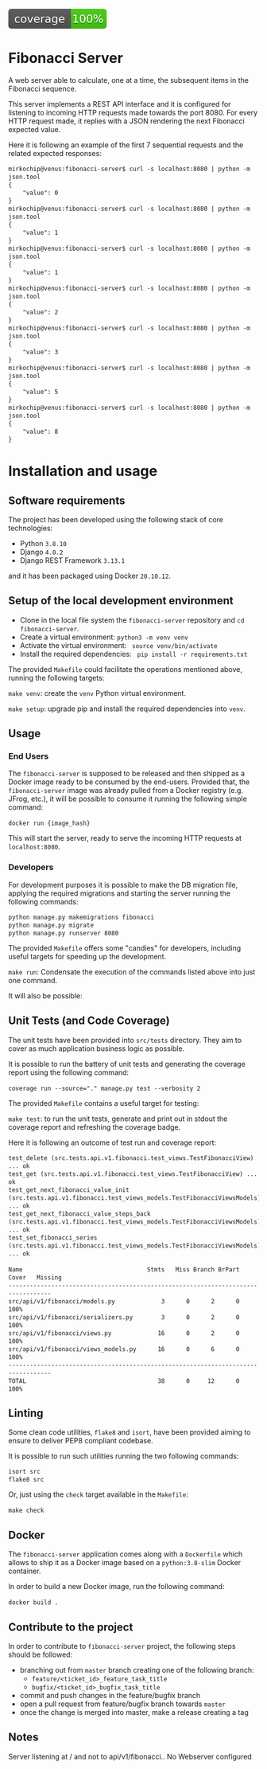 [![Code Coverage](coverage.svg)](coverage.svg)

# Fibonacci Server
A web server able to calculate, one at a time, the subsequent items in the Fibonacci sequence. 

This server implements a REST API interface and it is configured for listening to incoming HTTP requests made towards the port 8080. For every HTTP request made, it replies with a JSON rendering the next Fibonacci expected value.

Here it is following an example of the first 7 sequential requests and the related expected responses:

```
mirkochip@venus:fibonacci-server$ curl -s localhost:8080 | python -m json.tool
{
    "value": 0
}
mirkochip@venus:fibonacci-server$ curl -s localhost:8080 | python -m json.tool
{
    "value": 1
}
mirkochip@venus:fibonacci-server$ curl -s localhost:8080 | python -m json.tool
{
    "value": 1
}
mirkochip@venus:fibonacci-server$ curl -s localhost:8080 | python -m json.tool
{
    "value": 2
}
mirkochip@venus:fibonacci-server$ curl -s localhost:8080 | python -m json.tool
{
    "value": 3
}
mirkochip@venus:fibonacci-server$ curl -s localhost:8080 | python -m json.tool
{
    "value": 5
}
mirkochip@venus:fibonacci-server$ curl -s localhost:8080 | python -m json.tool
{
    "value": 8
}
```


# Installation and usage

## Software requirements
The project has been developed using the following stack of core technologies:

- Python `3.8.10`
- Django `4.0.2`
- Django REST Framework `3.13.1`

and it has been packaged using Docker `20.10.12`.

## Setup of the local development environment
- Clone in the local file system the `fibonacci-server` repository and `cd fibonacci-server`. 
- Create a virtual environment: `python3 -m venv venv`
- Activate the virtual environment: ` source venv/bin/activate`
- Install the required dependencies: ` pip install -r requirements.txt`

The provided `Makefile` could facilitate the operations mentioned above, running the following targets:

`make venv`: create the `venv` Python virtual environment.

`make setup`: upgrade pip and install the required dependencies into `venv`.


## Usage

### End Users
The `fibonacci-server` is supposed to be released and then shipped as a Docker image ready to be consumed by the end-users. Provided that, the `fibonacci-server` image was already pulled from a Docker registry (e.g. JFrog, etc.), it will be possible to consume it running the following simple command:

`docker run {image_hash}`

This will start the server, ready to serve the incoming HTTP requests at `localhost:8080`.

### Developers 
For development purposes it is possible to make the DB migration file, applying the required migrations and starting the server running the following commands:

```
python manage.py makemigrations fibonacci
python manage.py migrate
python manage.py runserver 8080
```

The provided `Makefile` offers some "candies" for developers, including useful targets for speeding up the development.

`make run`:  Condensate the execution of the commands listed above into just one command.

It will also be possible:

## Unit Tests (and Code Coverage)
The unit tests have been provided into `src/tests` directory. They aim to cover as much application business logic as possible.

It is possible to run the battery of unit tests and generating the coverage report using the following command:

`coverage run --source="." manage.py test --verbosity 2`

The provided `Makefile` contains a useful target for testing:

`make test`: to run the unit tests, generate and print out in stdout the coverage report and refreshing the coverage badge. 

Here it is following an outcome of test run and coverage report:

```
test_delete (src.tests.api.v1.fibonacci.test_views.TestFibonacciView) ... ok
test_get (src.tests.api.v1.fibonacci.test_views.TestFibonacciView) ... ok
test_get_next_fibonacci_value_init (src.tests.api.v1.fibonacci.test_views_models.TestFibonacciViewsModels) ... ok
test_get_next_fibonacci_value_steps_back (src.tests.api.v1.fibonacci.test_views_models.TestFibonacciViewsModels) ... ok
test_set_fibonacci_series (src.tests.api.v1.fibonacci.test_views_models.TestFibonacciViewsModels) ... ok

Name                                   Stmts   Miss Branch BrPart  Cover   Missing
----------------------------------------------------------------------------------
src/api/v1/fibonacci/models.py             3      0      2      0   100%
src/api/v1/fibonacci/serializers.py        3      0      2      0   100%
src/api/v1/fibonacci/views.py             16      0      2      0   100%
src/api/v1/fibonacci/views_models.py      16      0      6      0   100%
----------------------------------------------------------------------------------
TOTAL                                     38      0     12      0   100%
```

## Linting
Some clean code utilities, `flake8` and `isort`, have been provided aiming to ensure to deliver PEP8 compliant codebase. 

It is possible to run such utilities running the two following commands:

```
isort src
flake8 src
```

Or, just using the `check` target available in the `Makefile`:

`make check`

## Docker
The `fibonacci-server` application comes along with a `Dockerfile` which allows to ship it as a Docker image based on a `python:3.8-slim` Docker container.

In order to build a new Docker image, run the following command:

`docker build .`

## Contribute to the project
In order to contribute to `fibonacci-server` project, the following steps should be followed:
- branching out from `master` branch creating one of the following branch:
  - `feature/<ticket_id>_feature_task_title`
  - `bugfix/<ticket_id>_bugfix_task_title`
- commit and push changes in the feature/bugfix branch
- open a pull request from feature/bugfix branch towards `master` 
- once the change is merged into master, make a release creating a tag

## Notes
Server listening at / and not to api/v1/fibonacci..
No Webserver configured